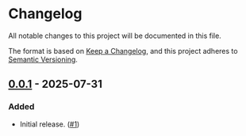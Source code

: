 # Changelog

All notable changes to this project will be documented in this file.

The format is based on [Keep a Changelog](https://keepachangelog.com/en/1.1.0/),
and this project adheres to [Semantic Versioning](https://semver.org/spec/v2.0.0.html).

## [0.0.1] - 2025-07-31

### Added

- Initial release. ([#1])

[0.0.1]: https://github.com/tgast-ecosystem/$package_name/releases/tag/v0.0.1
[#1]: https://github.com/tgast-ecosystem/$package_name/pull/1

